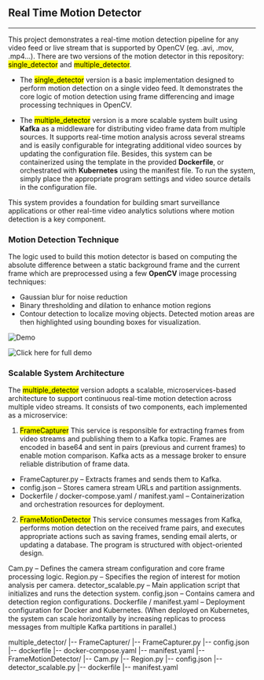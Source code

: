 ## Real Time Motion Detector
---
This project demonstrates a real-time motion detection pipeline for any video feed or live stream that is supported by OpenCV (eg. .avi, .mov, .mp4...). There are two versions of the motion detector in this repository: <mark>single_detector</mark> and <mark>multiple_detector</mark>.

- The <mark>single_detector</mark> version is a basic implementation designed to perform motion detection on a single video feed. It demonstrates the core logic of motion detection using frame differencing and image processing techniques in OpenCV.

- The <mark>multiple_detector</mark> version is a more scalable system built using **Kafka** as a middleware for distributing video frame data from multiple sources. It supports real-time motion analysis across several streams and is easily configurable for integrating additional video sources by updating the configuration file. Besides, this system can be containerized using the template in the provided **Dockerfile**, or orchestrated with **Kubernetes** using the manifest file. To run the system, simply place the appropriate program settings and video source details in the configuration file.

This system provides a foundation for building smart surveillance applications or other real-time video analytics solutions where motion detection is a key component.

### Motion Detection Technique
The logic used to build this motion detector is based on computing the absolute difference between a static background frame and the current frame which are preprocessed using a few **OpenCV** image processing techniques:
- Gaussian blur for noise reduction
- Binary thresholding and dilation to enhance motion regions
- Contour detection to localize moving objects.
Detected motion areas are then highlighted using bounding boxes for visualization.

![Demo](demo.gif)

![Click here for full demo](https://youtube.com/shorts/adFPRxjSDdE?feature=share)

### Scalable System Architecture
The <mark>multiple_detector</mark> version adopts a scalable, microservices-based architecture to support continuous real-time motion detection across multiple video streams. It consists of two components, each implemented as a microservice:

1. <mark>FrameCapturer</mark>
This service is responsible for extracting frames from video streams and publishing them to a Kafka topic. Frames are encoded in base64 and sent in pairs (previous and current frames) to enable motion comparison. Kafka acts as a message broker to ensure reliable distribution of frame data.

- FrameCapturer.py – Extracts frames and sends them to Kafka.
- config.json – Stores camera stream URLs and partition assignments.
- Dockerfile / docker-compose.yaml / manifest.yaml – Containerization and orchestration resources for deployment.

2. <mark>FrameMotionDetector</mark>
This service consumes messages from Kafka, performs motion detection on the received frame pairs, and executes appropriate actions such as saving frames, sending email alerts, or updating a database. The program is structured with object-oriented design.

Cam.py – Defines the camera stream configuration and core frame processing logic.
Region.py – Specifies the region of interest for motion analysis per camera.
detector_scalable.py – Main application script that initializes and runs the detection system.
config.json – Contains camera and detection region configurations.
Dockerfile / manifest.yaml – Deployment configuration for Docker and Kubernetes. (When deployed on Kubernetes, the system can scale horizontally by increasing replicas to process messages from multiple Kafka partitions in parallel.)

multiple_detector/
|-- FrameCapturer/
    |-- FrameCapturer.py
    |-- config.json
    |-- dockerfile
    |-- docker-compose.yaml
    |-- manifest.yaml
|-- FrameMotionDetector/
    |-- Cam.py
    |-- Region.py
    |-- config.json
    |-- detector_scalable.py
    |-- dockerfile
    |-- manifest.yaml







